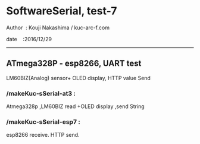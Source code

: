 ﻿# SoftwareSerial, test-7

 Author  : Kouji Nakashima / kuc-arc-f.com

 date    :2016/12/29

***

## ATmega328P - esp8266, UART test
LM60BIZ(Analog) sensor+ OLED display, HTTP value Send

### /makeKuc-sSerial-at3 :
 Atmega328p ,LM60BIZ read +OLED  display ,send String

### /makeKuc-sSerial-esp7 :
 esp8266 receive. HTTP send.

